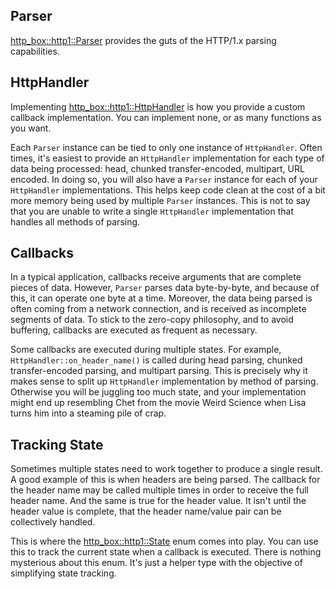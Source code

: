 ## Parser

[http_box::http1::Parser](https://docs.rs/http-box/0.1.3/http_box/http1/struct.Parser.html)
provides the guts of the HTTP/1.x parsing capabilities.

## HttpHandler

Implementing
[http_box::http1::HttpHandler](https://docs.rs/http-box/0.1.3/http_box/http1/trait.HttpHandler.html)
is how you provide a custom callback implementation. You can implement none, or
as many functions as you want.

Each `Parser` instance can be tied to only one instance of `HttpHandler`. Often
times, it's easiest to provide an `HttpHandler` implementation for each type of
data being processed: head, chunked transfer-encoded, multipart, URL encoded. In
doing so, you will also have a `Parser` instance for each of your `HttpHandler`
implementations. This helps keep code clean at the cost of a bit more memory
being used by multiple `Parser` instances. This is not to say that you are
unable to write a single `HttpHandler` implementation that handles all methods
of parsing.

## Callbacks

In a typical application, callbacks receive arguments that are complete pieces
of data. However, `Parser` parses data byte-by-byte, and because of this, it can
operate one byte at a time. Moreover, the data being parsed is often coming from
a network connection, and is received as incomplete segments of data. To stick
to the zero-copy philosophy, and to avoid buffering, callbacks are executed as
frequent as necessary.

Some callbacks are executed during multiple states. For example,
`HttpHandler::on_header_name()` is called during head parsing, chunked
transfer-encoded parsing, and multipart parsing. This is precisely why it makes
sense to split up `HttpHandler` implementation by method of parsing. Otherwise
you will be juggling too much state, and your implementation might end up
resembling Chet from the movie Weird Science when Lisa turns him into a steaming
pile of crap.

## Tracking State

Sometimes multiple states need to work together to produce a single result. A
good example of this is when headers are being parsed. The callback for the
header name may be called multiple times in order to receive the full header
name. And the same is true for the header value. It isn't until the header value
is complete, that the header name/value pair can be collectively handled.

This is where the
[http_box::http1::State](https://docs.rs/http-box/0.1.3/http_box/http1/enum.State.html)
enum comes into play. You can use this to track the current state when a
callback is executed. There is nothing mysterious about this enum. It's just a
helper type with the objective of simplifying state tracking.
